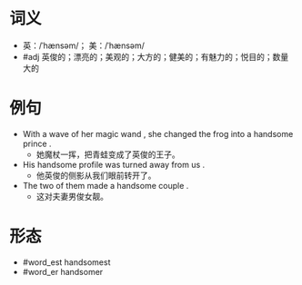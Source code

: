 # 词义
- 英：/ˈhænsəm/； 美：/ˈhænsəm/
- #adj 英俊的；漂亮的；美观的；大方的；健美的；有魅力的；悦目的；数量大的
# 例句
- With a wave of her magic wand , she changed the frog into a handsome prince .
	- 她魔杖一挥，把青蛙变成了英俊的王子。
- His handsome profile was turned away from us .
	- 他英俊的侧影从我们眼前转开了。
- The two of them made a handsome couple .
	- 这对夫妻男俊女靓。
# 形态
- #word_est handsomest
- #word_er handsomer
